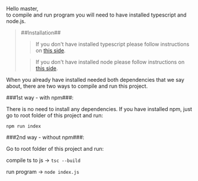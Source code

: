 Hello master,  
to compile and run program you will need to have installed typescript and node.js.

> ##Installation##
>> If you don't have installed typescript please follow instructions on 
   [this side](https://www.typescriptlang.org/docs/handbook/typescript-tooling-in-5-minutes.html).
>
>> If you don't have installed node please follow instructions on 
   [this side](https://nodejs.org/en/download/).
          

When you already have installed needed both dependencies that we say about, there are two ways to
compile and run this project.

###1st way - with npm###:

There is no need to install any dependencies.
If you have installed npm, just go to root folder of this project and run:

`npm run index`
 
###2nd way - without npm###:

Go to root folder of this project and run:

compile ts to js -> `tsc --build`  

run program -> `node index.js`



